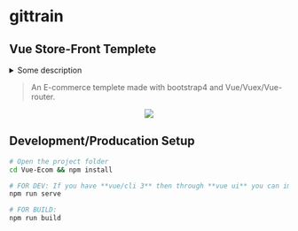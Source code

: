 # gittrain
## Vue Store-Front Templete



<details>
<summary>Some description</summary>
Lots of stuff here...
</details>

> An E-commerce templete made with bootstrap4
> and Vue/Vuex/Vue-router.


<p align="center">
  <img src="https://i.imgur.com/LMRIylM.png">
</p>

## Development/Producation Setup

``` bash
# Open the project folder
cd Vue-Ecom && npm install

# FOR DEV: If you have **vue/cli 3** then through **vue ui** you can import the file and serve it. else 
npm run serve

# FOR BUILD: 
npm run build
```
